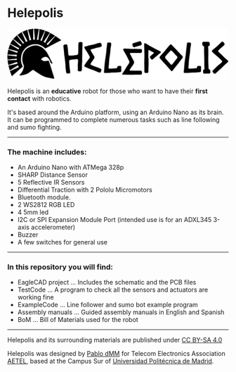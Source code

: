 # Helepolis
![alt text](https://github.com/aetel/helepolis/blob/master/helepolisnamehelmetBK.png "Helepolis")

Helepolis is an **educative** robot for those who want to have their **first contact** with robotics.

It's based around the Arduino platform, using an Arduino Nano as its brain.
It can be programmed to complete numerous tasks such as line following and sumo fighting.

---
### The machine includes:
* An Arduino Nano with ATMega 328p
* SHARP Distance Sensor
* 5 Reflective IR Sensors
* Differential Traction with 2 Pololu Micromotors
* Bluetooth module.
* 2 WS2812 RGB LED
* 4 5mm led
* I2C or SPI Expansion Module Port (intended use is for an ADXL345 3-axis accelerometer)
* Buzzer
* A few switches for general use

---
### In this repository you will find:
* EagleCAD project
... Includes the schematic and the PCB files
* TestCode
... A program to check all the sensors and actuators are working fine
* ExampleCode
... Line follower and sumo bot example program
* Assembly manuals
... Guided assembly manuals in English and Spanish
* BoM
... Bill of Materials used for the robot
---
Helepolis and its surrounding materials are published under [CC BY-SA 4.0](https://creativecommons.org/licenses/by-sa/4.0/)

Helepolis was designed by [Pablo dMM](https://github.com/PabloDMM "Pablo dMM") for Telecom Electronics Association [AETEL](http://aetel.io), based at the Campus Sur of [Universidad Politécnica de Madrid](http://upm.es).

